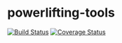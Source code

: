 # powerlifting-tools

[![Build Status](https://travis-ci.org/evelijn/powerlifting-tools.svg?branch=develop)](https://travis-ci.org/evelijn/powerlifting-tools)
[![Coverage Status](https://coveralls.io/repos/github/evelijn/powerlifting-tools/badge.svg?branch=develop)](https://coveralls.io/github/evelijn/powerlifting-tools?branch=develop)